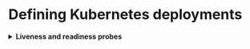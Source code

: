 # Defining Kubernetes deployments

<details>
<summary><b>Liveness and readiness probes</b></summary>

| | Description |
| --- | --- |
| What? | Each container of a Pod can have a liveness and readiness probe. |
| Why? | |
| Refs | <ul><li>[Container probes](https://kubernetes.io/docs/concepts/workloads/pods/pod-lifecycle/#container-probes)</li></ul> |
| Example | |

</details>
